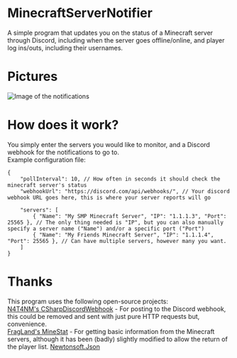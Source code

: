 # MinecraftServerNotifier
A simple program that updates you on the status of a Minecraft server through Discord, including when the server goes offline/online, and player log ins/outs, including their usernames.
# Pictures
![Image of the notifications](https://i.imgur.com/TjwIWw7.png)
# How does it work?
You simply enter the servers you would like to monitor, and a Discord webhook for the notifications to go to.\
Example configuration file:
```
{
	"pollInterval": 10, // How often in seconds it should check the minecraft server's status
	"webhookUrl": "https://discord.com/api/webhooks/", // Your discord webhook URL goes here, this is where your server reports will go
	
	"servers": [
		{ "Name": "My SMP Minecraft Server", "IP": "1.1.1.3", "Port": 25565 }, // The only thing needed is "IP", but you can also manually specify a server name ("Name") and/or a specific port ("Port")
		{ "Name": "My Friends Minecraft Server", "IP": "1.1.1.4", "Port": 25565 }, // Can have multiple servers, however many you want.
	]
}
```
# Thanks
This program uses the following open-source projects:\
[N4T4NM's CSharpDiscordWebhook](https://github.com/N4T4NM/CSharpDiscordWebhook) - For posting to the Discord webhook, this could be removed and sent with just pure HTTP requests but, convenience.\
[FragLand's MineStat](https://github.com/FragLand/minestat) - For getting basic information from the Minecraft servers, although it has been (badly) slightly modified to allow the return of the player list.
[Newtonsoft.Json](https://github.com/JamesNK/Newtonsoft.Json)
